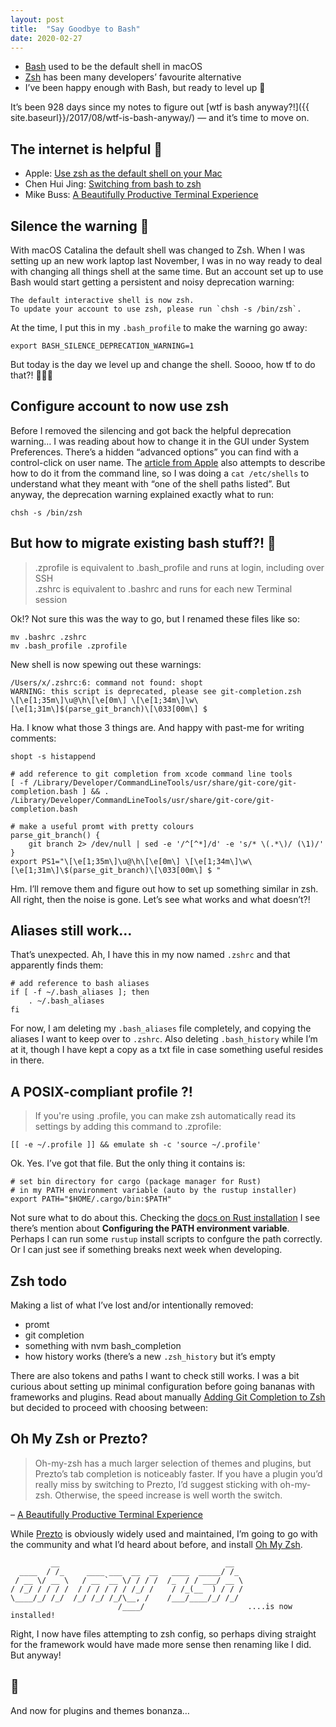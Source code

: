 ```yaml
---
layout: post
title:  "Say Goodbye to Bash"
date: 2020-02-27
---
```


* [Bash](https://en.wikipedia.org/wiki/Bash_(Unix_shell)) used to be the default shell in macOS
* [Zsh](https://en.wikipedia.org/wiki/Z_shell) has been many developers’ favourite alternative
* I’ve been happy enough with Bash, but ready to level up 🚀

It’s been 928 days since my notes to figure out [wtf is bash anyway?!]({{ site.baseurl}}/2017/08/wtf-is-bash-anyway/) — and it’s time to move on.

## The internet is helpful 🔗

* Apple: [Use zsh as the default shell on your Mac](https://support.apple.com/kb/HT208050)
* Chen Hui Jing: [Switching from bash to zsh](https://www.chenhuijing.com/blog/bash-to-zsh/)
* Mike Buss: [A Beautifully Productive Terminal Experience](https://mikebuss.com/2014/02/02/a-beautiful-productive-terminal-experience/)

## Silence the warning 🤫

With macOS Catalina the default shell was changed to Zsh. When I was setting up an new work laptop last November, I was in no way ready to deal with changing all things shell at the same time. But an account set up to use Bash would start getting a persistent and noisy deprecation warning:

```
The default interactive shell is now zsh.
To update your account to use zsh, please run `chsh -s /bin/zsh`.
```

At the time, I put this in my `.bash_profile` to make the warning go away:

```
export BASH_SILENCE_DEPRECATION_WARNING=1
```

But today is the day we level up and change the shell. Soooo, how tf to do that?! 🤷🏻‍♀️

## Configure account to now use zsh

Before I removed the silencing and got back the helpful deprecation warning… I was reading about how to change it in the GUI under System Preferences. There’s a hidden “advanced options” you can find with a control-click on user name. The [article from Apple](https://support.apple.com/kb/HT208050) also attempts to describe how to do it from the command line, so I was doing a `cat /etc/shells` to understand what they meant with “one of the shell paths listed”. But anyway, the deprecation warning explained exactly what to run:

`chsh -s /bin/zsh`

## But how to migrate existing bash stuff?! 🤔

> .zprofile is equivalent to .bash_profile and runs at login, including over SSH <br>
> .zshrc is equivalent to .bashrc and runs for each new Terminal session

Ok!? Not sure this was the way to go, but I renamed these files like so:

```
mv .bashrc .zshrc
mv .bash_profile .zprofile
```

New shell is now spewing out these warnings:

```
/Users/x/.zshrc:6: command not found: shopt
WARNING: this script is deprecated, please see git-completion.zsh
\[\e[1;35m\]\u@\h\[\e[0m\] \[\e[1;34m\]\w\[\e[1;31m\]$(parse_git_branch)\[\033[00m\] $
```

Ha. I know what those 3 things are. And happy with past-me for writing comments:

```
shopt -s histappend
```

```
# add reference to git completion from xcode command line tools
[ -f /Library/Developer/CommandLineTools/usr/share/git-core/git-completion.bash ] && . /Library/Developer/CommandLineTools/usr/share/git-core/git-completion.bash
```

```
# make a useful promt with pretty colours
parse_git_branch() {
    git branch 2> /dev/null | sed -e '/^[^*]/d' -e 's/* \(.*\)/ (\1)/'
}
export PS1="\[\e[1;35m\]\u@\h\[\e[0m\] \[\e[1;34m\]\w\[\e[1;31m\]\$(parse_git_branch)\[\033[00m\] $ "
```

Hm. I’ll remove them and figure out how to set up something similar in zsh. All right, then the noise is gone. Let’s see what works and what doesn’t?!

## Aliases still work…

That’s unexpected. Ah, I have this in my now named `.zshrc` and that apparently finds them:

```
# add reference to bash aliases
if [ -f ~/.bash_aliases ]; then
    . ~/.bash_aliases
fi
```

For now, I am deleting my `.bash_aliases` file completely, and copying the aliases I want to keep over to `.zshrc`. Also deleting `.bash_history` while I’m at it, though I have kept a copy as a txt file in case something useful resides in there.

## A POSIX-compliant profile ?!

> If you're using .profile, you can make zsh automatically read its settings by adding this command to .zprofile:

```
[[ -e ~/.profile ]] && emulate sh -c 'source ~/.profile'
```

Ok. Yes. I’ve got that file. But the only thing it contains is:

```
# set bin directory for cargo (package manager for Rust)
# in my PATH environment variable (auto by the rustup installer)
export PATH="$HOME/.cargo/bin:$PATH"
```

Not sure what to do about this. Checking the [docs on Rust installation](https://www.rust-lang.org/tools/install) I see there’s mention about **Configuring the PATH environment variable**. Perhaps I can run some `rustup` install scripts to confgure the path correctly. Or I can just see if something breaks next week when developing.

## Zsh todo

Making a list of what I’ve lost and/or intentionally removed:

* promt
* git completion
* something with nvm bash_completion
* how history works (there’s a new `.zsh_history` but it’s empty

There are also tokens and paths I want to check still works. I was a bit curious about setting up minimal configuration before going bananas with frameworks and plugins. Read about manually [Adding Git Completion to Zsh](https://medium.com/@oliverspryn/adding-git-completion-to-zsh-60f3b0e7ffbc) but decided to proceed with choosing between:

## Oh My Zsh or Prezto?

> Oh-my-zsh has a much larger selection of themes and plugins, but Prezto’s tab completion is noticeably faster. If you have a plugin you’d really miss by switching to Prezto, I’d suggest sticking with oh-my-zsh. Otherwise, the speed increase is well worth the switch.

– [A Beautifully Productive Terminal Experience](https://mikebuss.com/2014/02/02/a-beautiful-productive-terminal-experience/)

While [Prezto](https://github.com/sorin-ionescu/prezto) is obviously widely used and maintained, I’m going to go with the community and what I’d heard about before, and install [Oh My Zsh](https://github.com/ohmyzsh/ohmyzsh).

```
         __                                     __
  ____  / /_     ____ ___  __  __   ____  _____/ /_
 / __ \/ __ \   / __ `__ \/ / / /  /_  / / ___/ __ \
/ /_/ / / / /  / / / / / / /_/ /    / /_(__  ) / / /
\____/_/ /_/  /_/ /_/ /_/\__, /    /___/____/_/ /_/
                        /____/                       ....is now installed!
```

Right, I now have files attempting to zsh config, so perhaps diving straight for the framework would have made more sense then renaming like I did. But anyway!

## 🥳

And now for plugins and themes bonanza…
